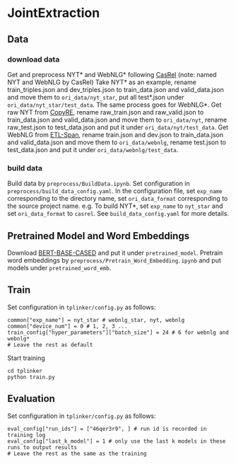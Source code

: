 # JointExtraction
## Data
### download data
Get and preprocess NYT* and WebNLG* following [CasRel](https://github.com/weizhepei/CasRel/tree/master/data) (note: named NYT and WebNLG by CasRel)
Take NYT* as an example, rename train_triples.json and dev_triples.json to train_data.json and valid_data.json and move them to `ori_data/nyt_star`, put all test*.json under `ori_data/nyt_star/test_data`. The same process goes for WebNLG*.
Get raw NYT from [CopyRE](https://github.com/xiangrongzeng/copy_re),  rename raw_train.json and raw_valid.json to train_data.json and valid_data.json and move them to `ori_data/nyt`, rename raw_test.json to test_data.json and put it under `ori_data/nyt/test_data`.
Get WebNLG from [ETL-Span](https://github.com/yubowen-ph/JointER/tree/master/dataset/WebNLG/data), rename train.json and dev.json to train_data.json and valid_data.json and move them to `ori_data/webnlg`, rename test.json to test_data.json and put it under `ori_data/webnlg/test_data`.

### build data
Build data by `preprocess/BuildData.ipynb`.
Set configuration in `preprocess/build_data_config.yaml`.
In the configuration file, set `exp_name` corresponding to the directory name, set `ori_data_format` corresponding to the source project name. 
e.g. To build NYT*, set `exp_name` to `nyt_star` and set `ori_data_format` to `casrel`. See `build_data_config.yaml` for more details.

## Pretrained Model and Word Embeddings
Download [BERT-BASE-CASED](https://huggingface.co/bert-base-cased) and put it under `pretrained_model`. Pretrain word embeddings by `preprocess/Pretrain_Word_Embedding.ipynb` and put models under `pretrained_word_emb`.

## Train
Set configuration in `tplinker/config.py` as follows:
```
common["exp_name"] = nyt_star # webnlg_star, nyt, webnlg
common["device_num"] = 0 # 1, 2, 3 ...
train_config["hyper_parameters"]["batch_size"] = 24 # 6 for webnlg and webnlg*
# Leave the rest as default
```
Start training
```
cd tplinker
python train.py
```
## Evaluation
Set configuration in `tplinker/config.py` as follows:
```
eval_config["run_ids"] = ["46qer3r9", ] # run id is recorded in training log
eval_config["last_k_model"] = 1 # only use the last k models in these runs to output results
# Leave the rest as the same as the training
```
